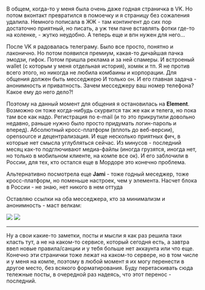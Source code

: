 [category]: <> (About)
[date]: <> (2030/01/01)
[title]: <> (Почему теперь я тут)

В общем, когда-то у меня была очень даже годная страничка в VK. Но потом вконтакт превратился в помоечку и я страницу без сожаления удалила. Немного пописала в ЖЖ - там контингент до сих пор достаточно приятный, но писать, а уж тем паче вставлять фотки где-то на коленке, - жутко неудобно. А теперь еще и впн нужен для него...

После VK я радовалась телеграму. Было все просто, понятно и лаконично. Но потом появился премиум, какая-то дичайшая пачка эмодзи, гифок. Потом пришла реклама и за ней спамеры. И встроеный wallet (с которым у меня отдельная история), хомяк и тп. Я не против всего этого, но никогда не любила комбаины и корпорации. Для общения должен быть месседжерю И только он. И его главная задача - анонимность и приватность. Зачем месседжеру ваш номер телефона? Какое ему до него дело?! 

Поэтому на данный момент для общения я остановилась на **Element**. Возможно он тоже когда-нибудь скурвится так же как и телега, но пока там все как надо. Регистрация по e-mail (и то это прикрутили довольно недавно, раньше нужно было просто придумать логин-пароль и вперед). Абсолютный кросс-платформ (вплоть до веб-версии), opensource и децентрализация. И еще несколько приятных фич, в которые нет смысла углубляться сейчас. Из минусов - последний месяц как-то подглючивают медиа-файлы (иногда грузятся, иногда нет, но только в мобильном клиенте, на компе все ок). И его заблочили в России, для тех, кто остался еще в Мордоре это конечно проблема.<br> 

Альтернативно посмотрела еще **Jami** - тоже годный меседжер, тоже кросс-платформ, но поменьше настроек, чем у элемента. Насчет блока в России - не знаю, нет никого в нем оттуда

Оставляю ссылки на оба месседжера, кто за минимализм и анонимность - маст велкам:

[![](https://bafybeihd5ns3lom6il54nga4ew4hmxcskmt37qotnhsjecfafdhib7cld4.ipfs.flk-ipfs.xyz/01/01/element-logo-100.jpg)](https://element.io/download "Element.io")
[![](https://bafybeihd5ns3lom6il54nga4ew4hmxcskmt37qotnhsjecfafdhib7cld4.ipfs.flk-ipfs.xyz/01/01/jami-logo-100.jpg)](https://jami.net/ "Jami.net")

***

Ну а свои какие-то заметки, посты и мысли я как раз решила таки класть тут, а не на каком-то сервисе, который сегодня есть, а завтра ввел новые правила/санции и у тебя больше нет аккаунта или что еще. Конечно эти странички тоже лежат на каком-то сервере, но в том числе и у меня на компе, поэтому в любой момент я их могу перенести в другое место, без всякого форматирования. Буду перетаскивать сюда тележные посты, в очередной раз надеясь, что этот перенос - последний.